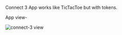 Connect 3 App works like TicTacToe but with tokens.

App view-

![connect-3 view](https://user-images.githubusercontent.com/81992022/175558098-b8f214ef-b954-4b56-99c3-622477dea571.jpeg)
